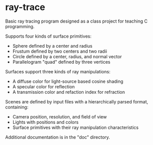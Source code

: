 # ray-trace
Basic ray tracing program designed as a class project for teaching C programming.

Supports four kinds of surface primitives:
* Sphere defined by a center and radius
* Frustum defined by two centers and two radii
* Circle defined by a center, radius, and normal vector
* Parallelogram "quad" defined by three vertices

Surfaces support three kinds of ray manipulations:
* A diffuse color for light-source based cosine shading
* A specular color for reflection
* A transmission color and refaction index for refraction

Scenes are defined by input files with a hierarchically parsed format, containing:
* Camera position, resolution, and field of view
* Lights with positions and colors
* Surface primitives with their ray manipulation characteristics

Additional documentation is in the "doc" directory.
